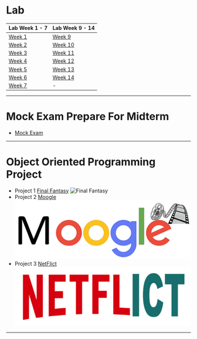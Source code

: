 # Lab

| Lab Week 1 - 7 | Lab Week 9 - 14 |
| --------- | ---------- |
|[Week 1](https://github.com/SunatP/Java/tree/master/Week%201)|[Week 9](https://github.com/SunatP/Java/tree/master/Week%209)|
|[Week 2](https://github.com/SunatP/Java/tree/master/Week%202)|[Week 10](https://github.com/SunatP/Java/tree/master/Week%2010)|
|[Week 3](https://github.com/SunatP/Java/tree/master/Week%203)|[Week 11](https://github.com/SunatP/Java/tree/master/Week%2011)|
|[Week 4](https://github.com/SunatP/Java/tree/master/Week%204)|[Week 12](https://github.com/SunatP/Java/tree/master/Week%2012)|
|[Week 5](https://github.com/SunatP/Java/tree/master/Week%205)|[Week 13](https://github.com/SunatP/Java/tree/master/Week%2013)|
|[Week 6](https://github.com/SunatP/Java/tree/master/Week%206)|[Week 14](https://github.com/SunatP/Java/tree/master/Week%2014)|
|[Week 7](https://github.com/SunatP/Java/tree/master/Week%207)|    -    |
---
# Mock Exam Prepare For Midterm

* [Mock Exam](https://github.com/SunatP/Java/tree/master/Mock%20Exam)
---
# Object Oriented Programming Project

* Project 1 [Final Fantasy](https://github.com/SunatP/Java/tree/master/Project%20FinalFanta)
![Final Fantasy](http://www.gamemonday.com/wp-content/uploads/2018/02/FINAL-FANTASY-XV-WINDOWS-EDITION-demo-03.jpg)
* Project 2 [Moogle](https://github.com/SunatP/Java/tree/master/Moogle)
![Moogle](picture/moogle.png)
* Project 3 [NetFlict](https://github.com/SunatP/Java/tree/master/NetFlict)
![Moogle](picture/netflict.png)
---
